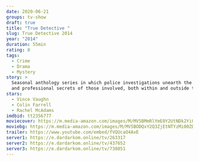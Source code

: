 ```yaml
---
date: 2020-06-21
groups: tv-show
draft: true
title: "True Detective "
slug: True Detective 2014
year: "2014"
duration: 55min
rating: 8
tags:
  - Crime
  - Drama
  - Mystery
story: >
  Seasonal anthology series in which police investigations unearth the personal
  and professional secrets of those involved, both within and outside the law.
stars:
  - Vince Vaughn
  - Colin Farrell
  - Rachel McAdams
imdbid: tt2356777
moviecover: https://m.media-amazon.com/images/M/MV5BMmRlYmE0Y2UtNDk2Yi00NzczLWEwZTEtZmE2OTcyYzcxYmU5XkEyXkFqcGdeQXVyNTMxMjgxMzA@._V1_SY1000_CR0,0,713,1000_AL_.jpg
moviebg: https://m.media-amazon.com/images/M/MV5BODQxY2Q3ZjEtNTYzMi00ZDM1LWEwNTgtZTYyMWJkZWZmNThjXkEyXkFqcGdeQXVyNTMxMjgxMzA@._V1_.jpg
trailer: https://www.youtube.com/embed/fVQUcaO4AvE
server1: https://e.dardarkom.online/tv/263317
server2: https://e.dardarkom.online/tv/437652
server3: https://e.dardarkom.online/tv/738851
---
```

